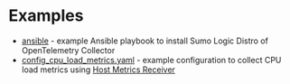 # Examples

- [ansible](ansible) - example Ansible playbook to install Sumo Logic Distro of OpenTelemetry Collector
- [config_cpu_load_metrics.yaml](config_cpu_load_metrics.yaml) - example configuration to collect CPU load metrics using [Host Metrics Receiver][hostmetricsreceiver]

[hostmetricsreceiver]: https://github.com/SumoLogic/opentelemetry-collector/tree/release-0.27/receiver/hostmetricsreceiver
